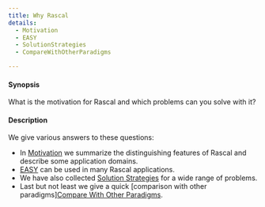 ```yaml
---
title: Why Rascal
details:
  - Motivation
  - EASY
  - SolutionStrategies
  - CompareWithOtherParadigms

---
```


#### Synopsis

What is the motivation for Rascal and which problems can you solve with it?

#### Description

We give various answers to these questions:

* In [Motivation](/WhyRascal/Motivation) we summarize the distinguishing features of Rascal 
  and describe some application domains.
* [EASY](/WhyRascal/EASY) can be used in many Rascal applications.
* We have also collected [Solution Strategies](/WhyRascal/SolutionStrategies) for a wide range of problems.
* Last but not least we give a quick [comparison with other paradigms][Compare With Other Paradigms](/WhyRascal/CompareWithOtherParadigms).

